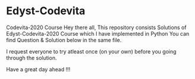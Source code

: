 # Edyst-Codevita
Codevita-2020 Course
Hey there all,
This repository consists Solutions of Edyst-Codevita-2020 Course which I have implemented in Python
You can find Question & Solution below in the same file.

I request everyone to try atleast once (on your own) before you going through the solution.

Have a great day ahead !!!
